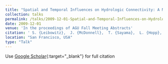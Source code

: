 ```yaml
---
title: "Spatial and Temporal Influences on Hydrologic Connectivity: A Mathematical Formalization"
collection: talks
permalink: /talks/2009-12-01-Spatial-and-Temporal-Influences-on-Hydrologic-Connectivity-A-Mathematical-Formalization
date: 2009-12-01
venue: 'In the proceedings of AGU Fall Meeting Abstracts'
citation: ' S. {Leibowitz},  J. {McDonnell},  T. {Sayama},  L. {Hopp},  S. {Reaney}, &quot;Spatial and Temporal Influences on Hydrologic Connectivity: A Mathematical Formalization.&quot; In the proceedings of AGU Fall Meeting Abstracts, 2009.'
location: "San Francisco, USA"
type: "Talk"
---
```

Use [Google Scholar](https://scholar.google.com/scholar?q=Spatial+and+Temporal+Influences+on+Hydrologic+Connectivity:+A+Mathematical+Formalization){:target="_blank"} for full citation
